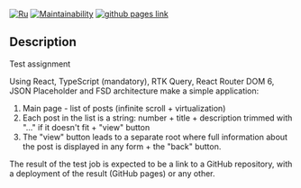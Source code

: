 [![Ru](https://img.shields.io/badge/Rus-blue)](README_ru.md)
[![Maintainability](https://api.codeclimate.com/v1/badges/32d9fc9cc5c8883cebf2/maintainability)](https://codeclimate.com/github/ilyasilkin27/test/maintainability)
[![github pages link](https://img.shields.io/badge/GitHub-pages-black)](https://ilyasilkin27.github.io/react-posts-app/)

## Description

Test assignment

Using React, TypeScript (mandatory), RTK Query, React Router DOM 6, JSON Placeholder and FSD architecture make a simple application:

1. Main page - list of posts (infinite scroll + virtualization)
2. Each post in the list is a string: number + title + description trimmed with "..." if it doesn't fit + "view" button
3. The "view" button leads to a separate root where full information about the post is displayed in any form + the "back" button.

The result of the test job is expected to be a link to a GitHub repository, with a deployment of the result (GitHub pages) or any other.
